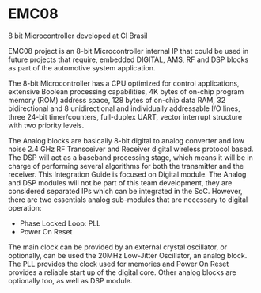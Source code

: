 EMC08
=====

8 bit Microcontroller developed at CI Brasil

EMC08 project is an 8-bit Microcontroller internal IP that could be used in future projects that require, embedded DIGITAL, AMS, RF and DSP blocks as part of the automotive system application.

The 8-bit Microcontroller has a CPU optimized for control applications, extensive Boolean processing capabilities, 4K bytes of on-chip program memory (ROM) address space, 128 bytes of on-chip data RAM, 32 bidirectional and 8 unidirectional and individually addressable I/O lines, three 24-bit timer/counters, full-duplex UART, vector interrupt structure with two priority levels.

The Analog blocks are basically 8-bit digital to analog converter and low noise 2.4 GHz RF Transceiver and Receiver digital wireless protocol based. The DSP will act as a baseband processing stage, which means it will be in charge of performing several algorithms for both the transmitter and the receiver.
This Integration Guide is focused on Digital module. The Analog and DSP modules will not be part of this team development, they are considered separated IPs which can be integrated in the SoC. However, there are two essentials analog sub-modules that are necessary to digital operation: 
-	Phase Locked Loop: PLL
-	Power On Reset

The main clock can be provided by an external crystal oscillator, or optionally, can be used the 20MHz Low-Jitter Oscillator, an analog block. The PLL provides the clock used for memories and Power On Reset provides a reliable start up of the digital core. Other analog blocks are optionally too, as well as DSP module.
